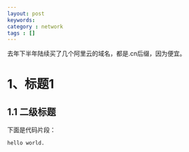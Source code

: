 ```yaml
---
layout: post
keywords: 
category : network
tags : []
---
```

去年下半年陆续买了几个阿里云的域名，都是.cn后缀，因为便宜。

# 1、标题1
## 1.1 二级标题
下面是代码片段：
```
hello world.
```

